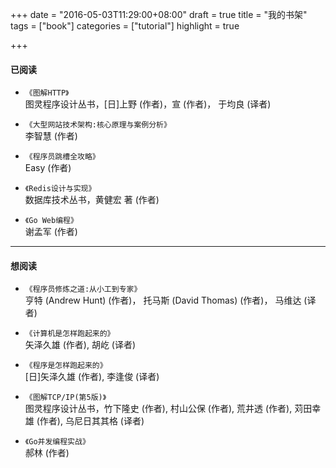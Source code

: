 +++
date = "2016-05-03T11:29:00+08:00"
draft = true
title = "我的书架"
tags = ["book"]
categories = ["tutorial"]
highlight = true

+++

#### 已阅读
 - `《图解HTTP》`  
图灵程序设计丛书，[日]上野 (作者)，宣 (作者)， 于均良 (译者)

 - `《大型网站技术架构:核心原理与案例分析》`  
李智慧 (作者)

 - `《程序员跳槽全攻略》`  
Easy (作者)

 - `《Redis设计与实现》`  
数据库技术丛书，黄健宏 著 (作者)

 - `《Go Web编程》`  
谢孟军 (作者)

---

#### 想阅读
 - `《程序员修炼之道:从小工到专家》`  
亨特 (Andrew Hunt) (作者)， 托马斯 (David Thomas) (作者)， 马维达 (译者)

 - `《计算机是怎样跑起来的》`  
矢泽久雄 (作者), 胡屹 (译者)

 - `《程序是怎样跑起来的》`  
[日]矢泽久雄 (作者), 李逢俊 (译者)

 - `《图解TCP/IP(第5版)》`  
图灵程序设计丛书，竹下隆史 (作者), 村山公保 (作者), 荒井透 (作者), 苅田幸雄 (作者), 乌尼日其其格 (译者)

 - `《Go并发编程实战》`  
郝林 (作者)
